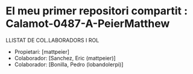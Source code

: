 # El meu primer repositori compartit : Calamot-0487-A-PeierMatthew
LLISTAT DE COL.LABORADORS I ROL
- Propietari: [mattpeier]
- Colaborador: [Sanchez, Eric (mattpeier)]
- Colaborador: [Bonilla, Pedro (lobandolerpi)]

